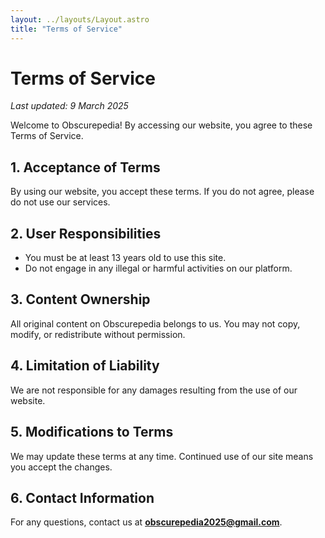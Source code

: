 ```yaml
---
layout: ../layouts/Layout.astro
title: "Terms of Service"
---
```


# Terms of Service

_Last updated: 9 March 2025_

Welcome to Obscurepedia! By accessing our website, you agree to these Terms of Service.

## 1. Acceptance of Terms
By using our website, you accept these terms. If you do not agree, please do not use our services.

## 2. User Responsibilities
- You must be at least 13 years old to use this site.
- Do not engage in any illegal or harmful activities on our platform.

## 3. Content Ownership
All original content on Obscurepedia belongs to us. You may not copy, modify, or redistribute without permission.

## 4. Limitation of Liability
We are not responsible for any damages resulting from the use of our website.

## 5. Modifications to Terms
We may update these terms at any time. Continued use of our site means you accept the changes.

## 6. Contact Information
For any questions, contact us at **obscurepedia2025@gmail.com**.

